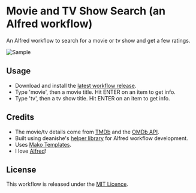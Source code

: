# Movie and TV Show Search (an Alfred workflow)
An Alfred workflow to search for a movie or tv show and get a few ratings.

![Sample](https://raw.githubusercontent.com/tmcknight/Movies-Alfred-Workflow/master/example.gif)

## Usage
- Download and install the [latest workflow release](https://github.com/tmcknight/Movie-and-TV-Show-Search-Alfred-Workflow/releases/latest).
- Type 'movie', then a movie title. Hit ENTER on an item to get info.
- Type 'tv', then a tv show title. Hit ENTER on an item to get info.

## Credits
- The movie/tv details come from [TMDb](https://themoviedb.org/) and the [OMDb API](https://www.omdbapi.com).
- Built using deanishe's [helper library](https://github.com/deanishe/alfred-workflow) for Alfred workflow development.
- Uses [Mako Templates](https://www.makotemplates.org).
- I love [Alfred](https://alfredapp.com/)!

## License
This workflow is released under the [MIT Licence](https://opensource.org/licenses/MIT).
